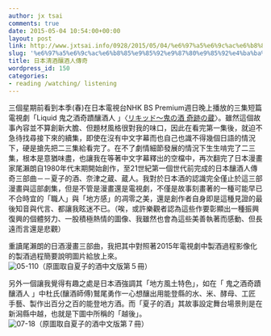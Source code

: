 ```yaml
---
author: jx tsai
comments: true
date: 2015-05-04 10:54:00+00:00
layout: post
link: http://www.jxtsai.info/0928/2015/05/04/%e6%97%a5%e6%9c%ac%e6%b8%85%e9%85%92%e9%87%80%e9%85%92%e4%ba%ba%e5%82%b3%e5%a5%87/
slug: '%e6%97%a5%e6%9c%ac%e6%b8%85%e9%85%92%e9%87%80%e9%85%92%e4%ba%ba%e5%82%b3%e5%a5%87'
title: 日本清酒釀酒人傳奇
wordpress_id: 150
categories:
- reading /watching/ listening
---
```


三個星期前看到本季(春)在日本電視台NHK BS Premium週日晚上播放的三集短篇電視劇「Liquid 鬼之酒奇蹟釀酒人 」〈[リキッド～鬼の酒 奇跡の蔵](http://www.nhk.or.jp/dramatopics-blog/30000/209573.html)〉。雖然這個故事內容並不算創新大膽、但題材風格很對我的味口，因此在看完第一集後，就迫不急待找尋接下來的續集，即使在沒有中文字幕而也自己也識不得幾個日語的情況下，硬是搶先把二三集給看完了。在不了劇情細節發展的情況下生生啃完了二三集，根本是意猶味盡，也讓我在等著中文字幕釋出的空檔中，再次翻完了日本漫畫家尾瀨朗自1980年代末期開始創作，至21世紀第一個世代前完成的日本釀酒人傳奇三部曲－－夏子的酒、奈津之蔵、蔵人。我對於日本酒的認識完全僅止於這三部漫畫與這部劇集，但是不管是漫畫還是電視劇，不僅是故事刻畫著的一種可能早已不合時宜的「職人」與「地方感」的凋零之美，還是創作者自身即是這種見證的最後知音與代言、都讓我眩迷不已。（唉，或許樂觀者認為這些作要彰顯出一種振興復興的個體努力、一股積極熱情的圖像、我雖然也會為這些美善執著而感動、但長遠而言還是悲觀）  
  
重讀尾瀨朗的日酒漫畫三部曲，我把其中對照著2015年電視劇中製酒過程影像化的製酒過程簡要說明圖片給放上來。  
![05-110](https://2.bp.blogspot.com/-NV0HpRkl6mk/V32ZoLjS4wI/AAAAAAAAKR4/TmXpC9W772EeniQ2LlTo8mLMcgDwVVFuACLcB/s1600/05-110.jpg)（原圖取自夏子的酒中文版第５冊）  
  
另外一個讓我覺得有趣之處是日本酒強調其「地方風土特色」，如在「 鬼之酒奇蹟釀酒人 」中杜氏(釀酒師傅)鷲尾勇作一心想釀出用能登縣的水、米、酵母、工匠手藝、製作出百分之百的能登地方酒。而「夏子的酒」其故事設定舞台場景則是在新潟縣中越，也就是下圖中所稱的「越後」。  
![07-18](https://1.bp.blogspot.com/-3TCjawAyxio/V32Z3l1gxrI/AAAAAAAAKR8/6UiuZS_xP4QbszhSOO5N52oM_4JXoC1FwCLcB/s320/07-18.png)（原圖取自夏子的酒中文版第７冊）  

